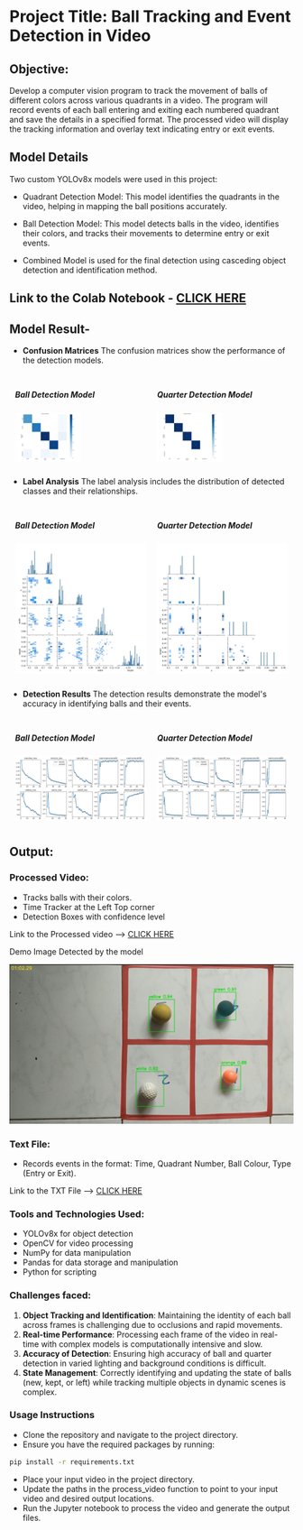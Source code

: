 # Project Title: Ball Tracking and Event Detection in Video 

## Objective:
Develop a computer vision program to track the movement of balls of different colors across various quadrants in a video. The program will record events of each ball entering and exiting each numbered quadrant and save the details in a specified format. The processed video will display the tracking information and overlay text indicating entry or exit events.

## Model Details
Two custom YOLOv8x models were used in this project:

- Quadrant Detection Model: This model identifies the quadrants in the video, helping in mapping the ball positions accurately.
  
- Ball Detection Model: This model detects balls in the video, identifies their colors, and tracks their movements to determine entry or exit events.
  
- Combined Model is used for the final detection using casceding object detection and identification method.

## Link to the Colab Notebook - [CLICK HERE](https://colab.research.google.com/drive/1EGUlv8hCES5XOHuVv5tpenP1wSIR0ry1?usp=sharing)

## Model Result-

 - **Confusion Matrices**
The confusion matrices show the performance of the detection models.

<div style="display: flex;">
  <div style="flex: 1; padding: 10px;">
    <h5> Ball Detection Model</h5>
    <img src="https://github.com/Anidipta/AI-Assignment/blob/main/Image/confusion_matrix(1).png" alt="Image 1" style="width: 50%; max-width: 300px;">
  </div>
  <div style="flex: 1; padding: 10px;">
    <h5>Quarter Detection Model</h5>
    <img src="https://github.com/Anidipta/AI-Assignment/blob/main/Image/confusion_matrix.png" alt="Image 2" style="width: 50%; max-width: 300px;">
  </div>
</div>

- **Label Analysis**
The label analysis includes the distribution of detected classes and their relationships.

<div style="display: flex;">
  <div style="flex: 1; padding: 10px;">
    <h5> Ball Detection Model</h5>
    <img src="https://github.com/Anidipta/AI-Assignment/blob/main/Image/labels_correlogram(1).jpg" alt="Image 1" style="width: 100%; max-width: 300px;">
  </div>
  <div style="flex: 1; padding: 10px;">
    <h5>Quarter Detection Model</h5>
    <img src="https://github.com/Anidipta/AI-Assignment/blob/main/Image/labels_correlogram.jpg" alt="Image 2" style="width: 100%; max-width: 300px;">
  </div>
</div>

- **Detection Results**
The detection results demonstrate the model's accuracy in identifying balls and their events.

<div style="display: flex;">
  <div style="flex: 1; padding: 10px;">
    <h5> Ball Detection Model</h5>
    <img src="https://github.com/Anidipta/AI-Assignment/blob/main/Image/results(1).png" alt="Image 1" style="width: 100%; max-width: 300px;">
  </div>
  <div style="flex: 1; padding: 10px;">
    <h5>Quarter Detection Model</h5>
    <img src="https://github.com/Anidipta/AI-Assignment/blob/main/Image/results.png" alt="Image 2" style="width: 100%; max-width: 300px;">
  </div>
</div>

## Output:

### Processed Video:

* Tracks balls with their colors.
* Time Tracker at the Left Top corner
* Detection Boxes with confidence level

Link to the Processed video --> [CLICK HERE](https://drive.google.com/file/d/1c_EzHK5AWmWOBoT0Yf4Q2Zuz8NICl0Jl/view?usp=sharing)


Demo Image Detected by the model

![demo image.png](https://github.com/Anidipta/AI-Assignment/blob/main/demo%20image.png)

### Text File:

* Records events in the format: Time, Quadrant Number, Ball Colour, Type (Entry or Exit).

Link to the TXT File --> [CLICK HERE](cleaned_result.txt)

### Tools and Technologies Used:

* YOLOv8x for object detection
* OpenCV for video processing
* NumPy for data manipulation
* Pandas for data storage and manipulation
* Python for scripting

### Challenges faced:

1. **Object Tracking and Identification**: Maintaining the identity of each ball across frames is challenging due to occlusions and rapid movements.
2. **Real-time Performance**: Processing each frame of the video in real-time with complex models is computationally intensive and slow.
3. **Accuracy of Detection**: Ensuring high accuracy of ball and quarter detection in varied lighting and background conditions is difficult.
4. **State Management**: Correctly identifying and updating the state of balls (new, kept, or left) while tracking multiple objects in dynamic scenes is complex.

   
### Usage Instructions
* Clone the repository and navigate to the project directory.
* Ensure you have the required packages by running:
  
```bash
pip install -r requirements.txt
```

* Place your input video in the project directory.
* Update the paths in the process_video function to point to your input video and desired output locations.
* Run the Jupyter notebook to process the video and generate the output files.
